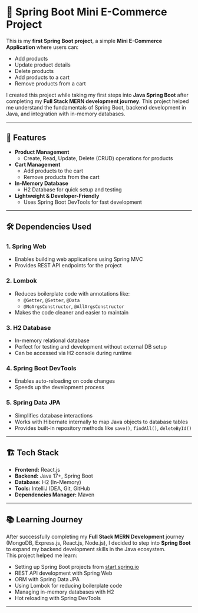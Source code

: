 # 🛒 Spring Boot Mini E-Commerce Project

This is my **first Spring Boot project**, a simple **Mini E-Commerce Application** where users can:
- Add products
- Update product details
- Delete products
- Add products to a cart
- Remove products from a cart

I created this project while taking my first steps into **Java Spring Boot** after completing my **Full Stack MERN development journey**. This project helped me understand the fundamentals of Spring Boot, backend development in Java, and integration with in-memory databases.

---

## 🚀 Features
- **Product Management**
  - Create, Read, Update, Delete (CRUD) operations for products
- **Cart Management**
  - Add products to the cart
  - Remove products from the cart
- **In-Memory Database**
  - H2 Database for quick setup and testing
- **Lightweight & Developer-Friendly**
  - Uses Spring Boot DevTools for fast development

---

## 🛠 Dependencies Used

### 1. **Spring Web**
- Enables building web applications using Spring MVC
- Provides REST API endpoints for the project

### 2. **Lombok**
- Reduces boilerplate code with annotations like:
  - `@Getter`, `@Setter`, `@Data`
  - `@NoArgsConstructor`, `@AllArgsConstructor`
- Makes the code cleaner and easier to maintain

### 3. **H2 Database**
- In-memory relational database
- Perfect for testing and development without external DB setup
- Can be accessed via H2 console during runtime

### 4. **Spring Boot DevTools**
- Enables auto-reloading on code changes
- Speeds up the development process

### 5. **Spring Data JPA**
- Simplifies database interactions
- Works with Hibernate internally to map Java objects to database tables
- Provides built-in repository methods like `save()`, `findAll()`, `deleteById()`

---

## 🏗 Tech Stack
- **Frontend:** React.js
- **Backend:** Java 17+, Spring Boot
- **Database:** H2 (In-Memory)
- **Tools:** IntelliJ IDEA, Git, GitHub
- **Dependencies Manager:** Maven

---

## 📚 Learning Journey
After successfully completing my **Full Stack MERN Development** journey (MongoDB, Express.js, React.js, Node.js), I decided to step into **Spring Boot** to expand my backend development skills in the Java ecosystem.  
This project helped me learn:
- Setting up Spring Boot projects from [start.spring.io](https://start.spring.io/)
- REST API development with Spring Web
- ORM with Spring Data JPA
- Using Lombok for reducing boilerplate code
- Managing in-memory databases with H2
- Hot reloading with Spring DevTools

---

